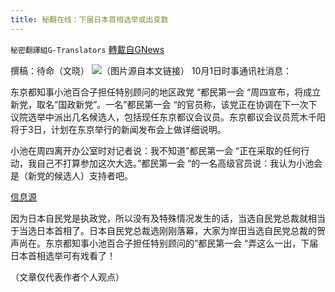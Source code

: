 ```yaml
---
title: 秘翻在线：下届日本首相选举或出变数
---
```

`秘密翻譯組G-Translators` [轉載自GNews](https://gnews.org/zh-hans/1569028/)

撰稿：待命（文晓）
![](https://assets.gnews.org/wp-content/uploads/2021/10/画像1-1.png)（图片源自本文链接）
10月1日时事通讯社消息：

东京都知事小池百合子担任特别顾问的地区政党 “都民第一会 “周四宣布，将成立新党，取名”国政新党”。一名”都民第一会 “的官员称，该党正在协调在下一次下议院选举中派出几名候选人，包括现任东京都议会议员。东京都议会议员荒木千阳将于3日，计划在东京举行的新闻发布会上做详细说明。

小池在周四离开办公室时对记者说：我不知道”都民第一会 “正在采取的任何行动，我自己不打算参加这次大选。”都民第一会 “的一名高级官员说：我认为小池会是（新党的候选人）支持者吧。

[信息源](https://www.jiji.com/jc/article?k=2021100101101&amp;g=pol)

因为日本自民党是执政党，所以没有及特殊情况发生的话，当选自民党总裁就相当于当选日本首相了。日本自民党总裁选刚刚落幕，大家为岸田当选自民党总裁的贺声尚在。东京都知事小池百合子担任特别顾问的”都民第一会 “弄这么一出，下届日本首相选举可有戏看了！

（文章仅代表作者个人观点）
